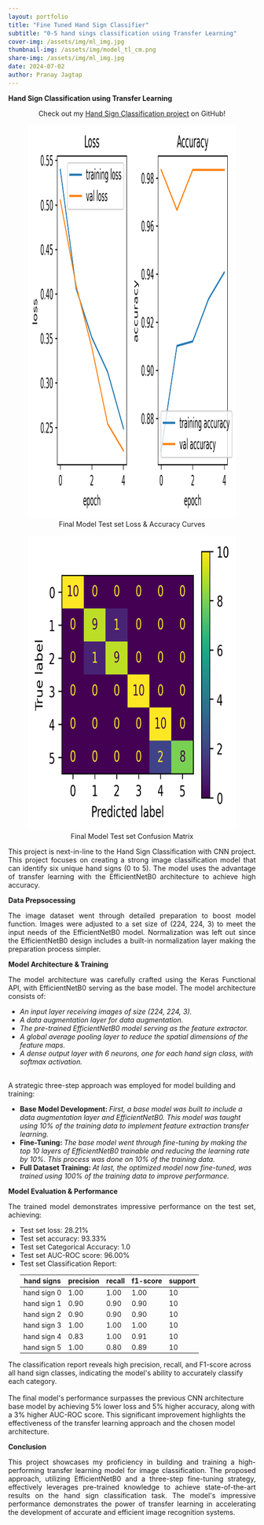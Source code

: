 ```yaml
---
layout: portfolio
title: "Fine Tuned Hand Sign Classifier"
subtitle: "0-5 hand sings classification using Transfer Learning"
cover-img: /assets/img/ml_img.jpg
thumbnail-img: /assets/img/model_tl_cm.png
share-img: /assets/img/ml_img.jpg
date: 2024-07-02
author: Pranay Jagtap
---
```


**Hand Sign Classification using Transfer Learning**

<p align="center">
  Check out my <a href="https://github.com/PranayJagtap06/ML_Projects/tree/main/Hand_Signs_Classification">Hand Sign Classification project</a> on GitHub!
</p>

<figure style="text-align: center">
  <img src="/assets/img/model_tl_val_la.png" alt="Loss & Accuracy Curves" class="center-image" height="800px" widht="600px">
  <figcaption>Final Model Test set Loss & Accuracy Curves</figcaption>
</figure>

<figure style="text-align: center">
  <img src="/assets/img/model_tl_cm.png" alt="Confusion Matrix" class="center-image" height="600px" width="600px">
  <figcaption>Final Model Test set Confusion Matrix</figcaption>
</figure>

<p style="text-align: justify">
    This project is next-in-line to the Hand Sign Classification with CNN project. This project focuses on creating a strong image classification model that can identify six unique hand signs (0 to 5). The model uses the advantage of transfer learning with the EfficientNetB0 architecture to achieve high accuracy.
</p>

**Data Prepsocessing**

<p style="text-align: justify">
    The image dataset went through detailed preparation to boost model function. Images were adjusted to a set size of (224, 224, 3) to meet the input needs of the EfficientNetB0 model. Normalization was left out since the EfficientNetB0 design includes a built-in normalization layer making the preparation process simpler.
</p>

**Model Architecture & Training**

<p style="text-align: justify">
    The model architecture was carefully crafted using the Keras Functional API, with EfficientNetB0 serving as the base model.
    The model architecture consists of:
    <ul> 
        <li> <i> An input layer receiving images of size (224, 224, 3). </i> </li> 
        <li> <i> A data augmentation layer for data augmentation. </i> </li> 
        <li> <i> The pre-trained EfficientNetB0 model serving as the feature extractor. </i> </li> 
        <li> <i> A global average pooling layer to reduce the spatial dimensions of the feature maps. </i> </li> 
        <li> <i> A dense output layer with 6 neurons, one for each hand sign class, with softmax activation. </i> </li> 
    </ul><br>
    A strategic three-step approach was employed for model building and training:
    <ul>
        <li> <b> Base Model Development: </b> <i> First, a base model was built to include a data augmentation layer and EfficientNetB0. This model was taught using 10% of the training data to implement feature extraction transfer learning. </i> </li>
        <li> <b> Fine-Tuning: </b> <i> The base model went through fine-tuning by making the top 10 layers of EfficientNetB0 trainable and reducing the learning rate by 10%. This process was done on 10% of the training data. </i> </li>
        <li> <b> Full Dataset Training: </b> <i> At last, the optimized model now fine-tuned, was trained using 100% of the training data to improve performance. </i> </li>
    </ul>
</p>

**Model Evaluation & Performance**

<p style="text-align: justify">
    The trained model demonstrates impressive performance on the test set, achieving: 
    <ul> 
        <li> Test set loss: 28.21% </li> 
        <li> Test set accuracy: 93.33% </li> 
        <li> Test set Categorical Accuracy: 1.0 </li> 
        <li> Test set AUC-ROC score: 96.00% </li> 
        <li> Test set Classification Report: </li>
            <table>
                <thead>
                    <tr>
                    <th>hand signs</th>
                    <th>precision</th>
                    <th>recall</th>
                    <th>f1-score</th>
                    <th>support</th>
                    </tr>
                </thead>
                <tbody>
                    <tr>
                        <td>hand sign 0</td>
                        <td>1.00</td>
                        <td>1.00</td>
                        <td>1.00</td>
                        <td>10</td>
                    </tr>
                    <tr>
                        <td>hand sign 1</td>
                        <td>0.90</td>
                        <td>0.90</td>
                        <td>0.90</td>
                        <td>10</td>
                    </tr>
                    <tr>
                        <td>hand sign 2</td>
                        <td>0.90</td>
                        <td>0.90</td>
                        <td>0.90</td>
                        <td>10</td>
                    </tr>
                    <tr>
                        <td>hand sign 3</td>
                        <td>1.00</td>
                        <td>1.00</td>
                        <td>1.00</td>
                        <td>10</td>
                    </tr>
                    <tr>
                        <td>hand sign 4</td>
                        <td>0.83</td>
                        <td>1.00</td>
                        <td>0.91</td>
                        <td>10</td>
                    </tr>
                    <tr>
                        <td>hand sign 5</td>
                        <td>1.00</td>
                        <td>0.80</td>
                        <td>0.89</td>
                        <td>10</td>
                    </tr>
                </tbody>
            </table>
    </ul>
    The classification report reveals high precision, recall, and F1-score across all hand sign classes, indicating the model's ability to accurately classify each category.<br><br>
    The final model's performance surpasses the previous CNN architecture base model by achieving 5% lower loss and 5% higher accuracy, along with a 3% higher AUC-ROC score. This significant improvement highlights the effectiveness of the transfer learning approach and the chosen model architecture.
</p>

**Conclusion**

<p style="text-align: justify">
    This project showcases my proficiency in building and training a high-performing transfer learning model for image classification. The proposed approach, utilizing EfficientNetB0 and a three-step fine-tuning strategy, effectively leverages pre-trained knowledge to achieve state-of-the-art results on the hand sign classification task. The model's impressive performance demonstrates the power of transfer learning in accelerating the development of accurate and efficient image recognition systems. 
</p>